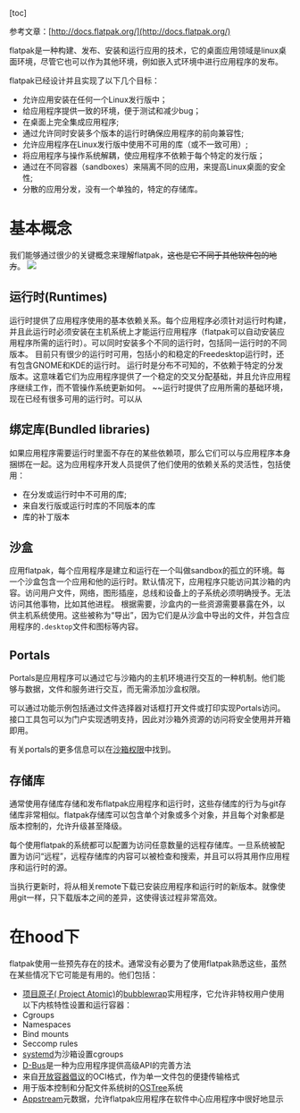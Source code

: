 ﻿[toc]

参考文章：[http://docs.flatpak.org/](http://docs.flatpak.org/)

flatpak是一种构建、发布、安装和运行应用的技术，它的桌面应用领域是linux桌面环境，尽管它也可以作为其他环境，例如嵌入式环境中进行应用程序的发布。

flatpak已经设计并且实现了以下几个目标：

 -  允许应用安装在任何一个Linux发行版中；
 -  给应用程序提供一致的环境，便于测试和减少bug；
 -  在桌面上完全集成应用程序;
 -  通过允许同时安装多个版本的运行时确保应用程序的前向兼容性;
 -  允许应用程序在Linux发行版中使用不可用的库（或不一致可用）;
 -  将应用程序与操作系统解耦，使应用程序不依赖于每个特定的发行版；
 -  通过在不同容器（sandboxes）来隔离不同的应用，来提高Linux桌面的安全性;
 -  分散的应用分发，没有一个单独的，特定的存储库。



# 基本概念
我们能够通过很少的关键概念来理解flatpak，~~这也是它不同于其他软件包的地方~~。
![](http://docs.flatpak.org/en/latest/_images/diagram.svg)
## 运行时(Runtimes)
运行时提供了应用程序使用的基本依赖关系。每个应用程序必须针对运行时构建，并且此运行时必须安装在主机系统上才能运行应用程序（flatpak可以自动安装应用程序所需的运行时）。可以同时安装多个不同的运行时，包括同一运行时的不同版本。
目前只有很少的运行时可用，包括小的和稳定的Freedesktop运行时，还有包含GNOME和KDE的运行时。
运行时是分布不可知的，不依赖于特定的分发版本。这意味着它们为应用程序提供了一个稳定的交叉分配基础，并且允许应用程序继续工作，而不管操作系统更新如何。
~~运行时提供了应用所需的基础环境，现在已经有很多可用的运行时。可以从 

## 绑定库(Bundled libraries)
如果应用程序需要运行时里面不存在的某些依赖项，那么它们可以与应用程序本身捆绑在一起。这为应用程序开发人员提供了他们使用的依赖关系的灵活性，包括使用：

 - 在分发或运行时中不可用的库;
 - 来自发行版或运行时库的不同版本的库
 - 库的补丁版本


## 沙盒
应用flatpak，每个应用程序是建立和运行在一个叫做sandbox的孤立的环境。每一个沙盒包含一个应用和他的运行时。默认情况下，应用程序只能访问其沙箱的内容。访问用户文件，网络，图形插座，总线和设备上的子系统必须明确授予。无法访问其他事物，比如其他进程。
根据需要，沙盒内的一些资源需要暴露在外，以供主机系统使用。这些被称为“导出”，因为它们是从沙盒中导出的文件，并包含应用程序的`.desktop`文件和图标等内容。

## Portals

Portals是应用程序可以通过它与沙箱内的主机环境进行交互的一种机制。他们能够与数据，文件和服务进行交互，而无需添加沙盒权限。

可以通过功能示例包括通过文件选择器对话框打开文件或打印实现Portals访问。接口工具包可以为门户实现透明支持，因此对沙箱外资源的访问将安全使用并开箱即用。

有关portals的更多信息可以在[沙箱权限](http://docs.flatpak.org/en/latest/sandbox-permissions.html)中找到。

## 存储库

通常使用存储库存储和发布flatpak应用程序和运行时，这些存储库的行为与git存储库非常相似。flatpak存储库可以包含单个对象或多个对象，并且每个对象都是版本控制的，允许升级甚至降级。

每个使用flatpak的系统都可以配置为访问任意数量的远程存储库。一旦系统被配置为访问“远程”，远程存储库的内容可以被检查和搜索，并且可以将其用作应用程序和运行时的源。

当执行更新时，将从相关remote下载已安装应用程序和运行时的新版本。就像使用git一样，只下载版本之间的差异，这使得该过程非常高效。


# 在hood下
flatpak使用一些预先存在的技术。通常没有必要为了使用flatpak熟悉这些，虽然在某些情况下它可能是有用的。他们包括：

 - [项目原子( Project Atomic)](http://www.projectatomic.io/)的[bubblewrap](https://github.com/projectatomic/bubblewrap)实用程序，它允许非特权用户使用以下内核特性设置和运行容器：
  - Cgroups
  - Namespaces
  - Bind mounts
  - Seccomp rules
 - [systemd](https://www.freedesktop.org/wiki/Software/systemd/)为沙箱设置cgroups
 - [D-Bus](https://www.freedesktop.org/wiki/Software/dbus/)是一种为应用程序提供高级API的完善方法
 - 来自[开放容器倡议](https://www.opencontainers.org/)的OCI格式，作为单一文件包的便捷传输格式
 - 用于版本控制和分配文件系统树的[OSTree](https://ostree.readthedocs.io/en/latest/)系统
 - [Appstream](https://www.freedesktop.org/software/appstream/docs/)元数据，允许flatpak应用程序在软件中心应用程序中很好地显示
